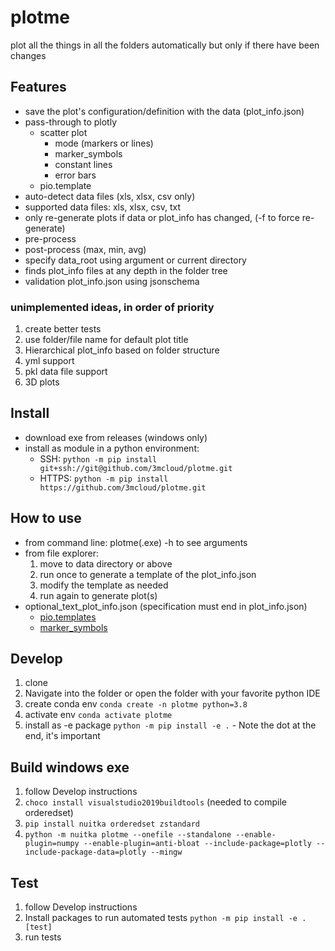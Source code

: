 # plotme

plot all the things in all the folders automatically but only if there have been changes

## Features
* save the plot's configuration/definition with the data (plot_info.json)
* pass-through to plotly
  * scatter plot
    * mode (markers or lines)
    * marker_symbols
    * constant lines
    * error bars
  * pio.template
* auto-detect data files (xls, xlsx, csv only)
* supported data files: xls, xlsx, csv, txt
* only re-generate plots if data or plot_info has changed, (-f to force re-generate)
* pre-process
* post-process (max, min, avg)
* specify data_root using argument or current directory
* finds plot_info files at any depth in the folder tree
* validation plot_info.json using jsonschema

### unimplemented ideas, in order of priority
1. create better tests
2. use folder/file name for default plot title
3. Hierarchical plot_info based on folder structure
4. yml support
5. pkl data file support
6. 3D plots

## Install
* download exe from releases (windows only)
* install as module in a python environment: 
  * SSH: ```python -m pip install git+ssh://git@github.com/3mcloud/plotme.git```
  * HTTPS: ```python -m pip install https://github.com/3mcloud/plotme.git```

## How to use
* from command line: plotme(.exe) -h to see arguments
* from file explorer:
  1. move to data directory or above
  2. run once to generate a template of the plot_info.json
  3. modify the template as needed
  4. run again to generate plot(s)
* optional_text_plot_info.json (specification must end in plot_info.json)
  * [pio.templates](https://plotly.com/python/templates/)
  * [marker_symbols](https://plotly.com/python/marker-style/)

## Develop
1. clone 
1. Navigate into the folder or open the folder with your favorite python IDE
1. create conda env `conda create -n plotme python=3.8`
1. activate env `conda activate plotme`
1. install as -e package `python -m pip install -e .` - Note the dot at the end, it's important

## Build windows exe
1. follow Develop instructions
2. ```choco install visualstudio2019buildtools``` (needed to compile orderedset)
3. ```pip install nuitka orderedset zstandard```
4. ```python -m nuitka plotme --onefile --standalone --enable-plugin=numpy --enable-plugin=anti-bloat --include-package=plotly --include-package-data=plotly --mingw```

## Test
1. follow Develop instructions
2. Install packages to run automated tests `python -m pip install -e .[test]`
1. run tests